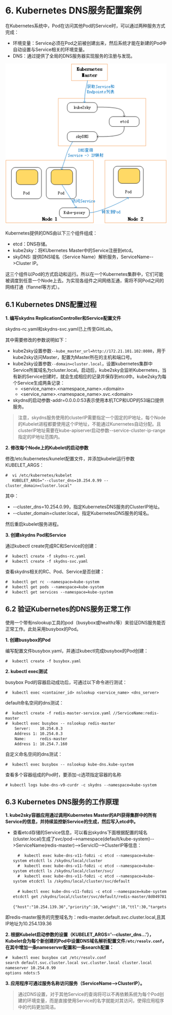 # 6. Kubernetes DNS服务配置案例 #

在Kubernetes系统中，Pod在访问其他Pod的Service时，可以通过两种服务方式完成：

- 环境变量：Service必须在Pod之前被创建出来，然后系统才能在新建的Pod中自动设置与Service相关的环境变量。
- DNS：通过提供了全局的DNS服务器实现服务的注册与发现。

![](imgs/poc_kubernetes_DNS.jpg)

Kubernetes提供的DNS由以下三个组件组成：

- etcd：DNS存储。
- kube2sky：将KUbernetes Master中的Service注册到etcd。
- skyDNS: 提供DNS域名（Service Name）解析服务，ServiceName-->Cluster IP。

这三个组件以Pod的方式启动和运行。所以在一个Kubernetes集群中，它们可能被调度到任意一个Node上去。为实现各组件之间网络互通，需将不同Pod之间的网络打通（flannel等方式）。


## 6.1 Kubernetes DNS配置过程 ##

**1. 编写skydns ReplicationController和Service配置文件**

skydns-rc.yaml和skydns-svc.yaml已上传至GiltLab。

其中需要修改的参数说明如下：

- kube2sky设置参数`--kube_master_url=http://172.21.101.102:8080`，用于kube2sky访问Master，配置为Master所在的主机和端口号。
- kube2sky设置参数`--domain=cluster.local`，设置kubernetes集群中Service所属域名为cluster.local。启动后，kube2sky会监听Kubernetes，当有新的Service创建时，就会生成相应的记录并保存到etcd中。kube2sky为每个Service生成两条记录：
	- \<service_name>.\<namespace_name>.\<domain>
	- \<service_name>.\<namespace_name>.svc.\<domain>
- skydns的启动参数-addr=0.0.0.0:53表示使用本机TCP和UDP的53端口提供服务。

> 注意，skydns服务使用的clusterIP需要指定一个固定的IP地址，每个Node的Kubelet进程都要使用这个IP地址，不能通过Kunernetes自动分配。且clusterIP地址需要在kube-apiserver启动参数--service-cluster-ip-range指定的IP地址范围内。

**2. 修改每个Node上的Kubelet的启动参数**

修改/etc/kubernetes/kunelet配置文件，并添加kubelet运行参数KUBELET_ARGS：

	#  vi /etc/kubernetes/kubelet
	   KUBELET_ARGS="--cluster_dns=10.254.0.99 --cluster_domain=cluster.local"

其中：

- --cluster_dns=10.254.0.99，指定KubernetesDNS服务的ClusterIP地址。
- --cluster_domain=cluster.local，指定KubernetesDNS服务的域名。

然后重启kubelet服务进程。

**3. 创建skydns Pod和Service**

通过kubectl create完成RC和Service的创建：

	#  kubectl create -f skydns-rc.yaml
	#  kubectl create -f skydns-svc.yaml

查看skydns相关的RC、Pod、Service是否创建：

	#  kubectl get rc --namespace=kube-system
	#  kubectl get pods --namespace=kube-system
	#  kubectl get services --namespace=kube-system

## 6.2 验证Kubernetes的DNS服务正常工作 ##

使用一个带有nslookup工具的pod（busybox或healthz等）来验证DNS服务能否正常工作。此处采用busybox的Pod。

**1. 创建busybox的Pod**

编写配置文件busybox.yaml，并通过kubectl完成busybox的Pod创建：

	#  kubectl create -f busybox.yaml

**2. kubectl exec测试**

busybox Pod的容器启动成功后，可通过以下命令进行测试：

	#  kubectl exec <container_id> nslookup <service_name> <dns_server>

default命名空间的dns测试：

	#  kubectl create -f redis-master-service.yaml //ServiceName:redis-master
	#  kubectl exec busybox -- nslookup redis-master
		Server:    10.254.0.3
		Address 1: 10.254.0.3
		Name:      redis-master
		Address 1: 10.254.7.160

自定义命名空间的dns测试：

	#  kubectl exec busybox -- nslookup kube-dns.kube-system

查看多个容器组成的Pod时，要添加-c选项指定容器的名称

	# kubectl logs kube-dns-v9-curdr -c skydns --namespace=kube-system


## 6.3 Kubernetes DNS服务的工作原理 ##

**1. kube2sky容器应用通过调用Kubernetes Master的API获得集群中的所有Service的信息，并持续监控新Service的生成，然后写入etcd中。**

- 查看etcd存储的Service信息，可以看出skydns下面根据配置的域名(cluster.local)生成了svc/pod-->namespace(default/kube-system)-->ServiceName(redis-master)-->ServicID-->ClusterIP等信息：
		
		#  kubectl exec kube-dns-v11-fo8zi -c etcd --namespace=kube-system etcdctl ls /skydns/local/cluster
		#  kubectl exec kube-dns-v11-fo8zi -c etcd --namespace=kube-system etcdctl ls /skydns/local/cluster/svc/
		#  kubectl exec kube-dns-v11-fo8zi -c etcd --namespace=kube-system etcdctl ls /skydns/local/cluster/svc/default

		# kubectl exec kube-dns-v11-fo8zi -c etcd --namespace=kube-system etcdctl get /skydns/local/cluster/svc/default/redis-master/8d049781
			{"host":"10.254.139.36","priority":10,"weight":10,"ttl":30,"targetstrip":0}

即redis-master服务的完整域名为：redis-master.default.svc.cluster.local,且其IP地址为10.254.139.36

**2. 根据Kubelet启动参数的设置（KUBELET_ARGS='--cluster_dns...'），Kubelet会为每个新创建的Pod中设置DNS域名解析配置文件`/etc/resolv.conf`，在其中增加一条nameserver配置和一条search配置：**

	#  kubectl exec busybox cat /etc/resolv.conf
	search default.svc.cluster.local svc.cluster.local cluster.local
	nameserver 10.254.0.99
	options ndots:5

**3. 应用程序可通过服务名称访问服务（ServiceName-->ClusterIP）。**

> 通过DNS设置，对于其他Service的查询将可以不再依赖系统为每个Pod创建的环境变量，而是直接使用Service的名字就能对其访问，使得应用程序中的代码更加简洁。